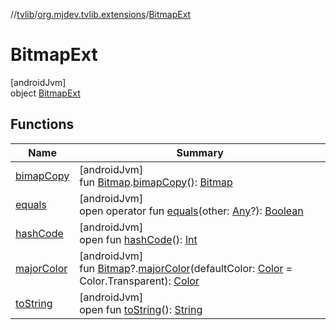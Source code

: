 //[tvlib](../../../index.md)/[org.mjdev.tvlib.extensions](../index.md)/[BitmapExt](index.md)

# BitmapExt

[androidJvm]\
object [BitmapExt](index.md)

## Functions

| Name | Summary |
|---|---|
| [bimapCopy](bimap-copy.md) | [androidJvm]<br>fun [Bitmap](https://developer.android.com/reference/kotlin/android/graphics/Bitmap.html).[bimapCopy](bimap-copy.md)(): [Bitmap](https://developer.android.com/reference/kotlin/android/graphics/Bitmap.html) |
| [equals](../../org.mjdev.tvlib.webscrapper.select/-element-not-found-exception/index.md#585090901%2FFunctions%2F-1596939238) | [androidJvm]<br>open operator fun [equals](../../org.mjdev.tvlib.webscrapper.select/-element-not-found-exception/index.md#585090901%2FFunctions%2F-1596939238)(other: [Any](https://kotlinlang.org/api/latest/jvm/stdlib/kotlin/-any/index.html)?): [Boolean](https://kotlinlang.org/api/latest/jvm/stdlib/kotlin/-boolean/index.html) |
| [hashCode](../../org.mjdev.tvlib.webscrapper.select/-element-not-found-exception/index.md#1794629105%2FFunctions%2F-1596939238) | [androidJvm]<br>open fun [hashCode](../../org.mjdev.tvlib.webscrapper.select/-element-not-found-exception/index.md#1794629105%2FFunctions%2F-1596939238)(): [Int](https://kotlinlang.org/api/latest/jvm/stdlib/kotlin/-int/index.html) |
| [majorColor](major-color.md) | [androidJvm]<br>fun [Bitmap](https://developer.android.com/reference/kotlin/android/graphics/Bitmap.html)?.[majorColor](major-color.md)(defaultColor: [Color](https://developer.android.com/reference/kotlin/androidx/compose/ui/graphics/Color.html) = Color.Transparent): [Color](https://developer.android.com/reference/kotlin/androidx/compose/ui/graphics/Color.html) |
| [toString](../../org.mjdev.tvlib.webscrapper.select/-element-not-found-exception/index.md#1616463040%2FFunctions%2F-1596939238) | [androidJvm]<br>open fun [toString](../../org.mjdev.tvlib.webscrapper.select/-element-not-found-exception/index.md#1616463040%2FFunctions%2F-1596939238)(): [String](https://kotlinlang.org/api/latest/jvm/stdlib/kotlin/-string/index.html) |

